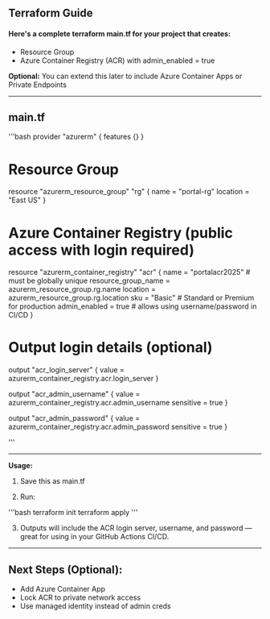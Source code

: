 ## Terraform Guide

#### Here's a complete terraform main.tf for your project that creates:

- Resource Group
- Azure Container Registry (ACR) with admin_enabled = true

**Optional:** You can extend this later to include Azure Container Apps or Private Endpoints


---

## main.tf

'''bash
provider "azurerm" {
  features {}
}

# Resource Group
resource "azurerm_resource_group" "rg" {
  name     = "portal-rg"
  location = "East US"
}

# Azure Container Registry (public access with login required)
resource "azurerm_container_registry" "acr" {
  name                = "portalacr2025"  # must be globally unique
  resource_group_name = azurerm_resource_group.rg.name
  location            = azurerm_resource_group.rg.location
  sku                 = "Basic"          # Standard or Premium for production
  admin_enabled       = true             # allows using username/password in CI/CD
}

# Output login details (optional)
output "acr_login_server" {
  value = azurerm_container_registry.acr.login_server
}

output "acr_admin_username" {
  value = azurerm_container_registry.acr.admin_username
  sensitive = true
}

output "acr_admin_password" {
  value     = azurerm_container_registry.acr.admin_password
  sensitive = true
}

'''

---

**Usage:**

1. Save this as main.tf


2. Run:

'''bash
terraform init
terraform apply
'''


3. Outputs will include the ACR login server, username, and password — great for using in your GitHub Actions CI/CD.




---

## Next Steps (Optional):

- Add Azure Container App
- Lock ACR to private network access
- Use managed identity instead of admin creds



